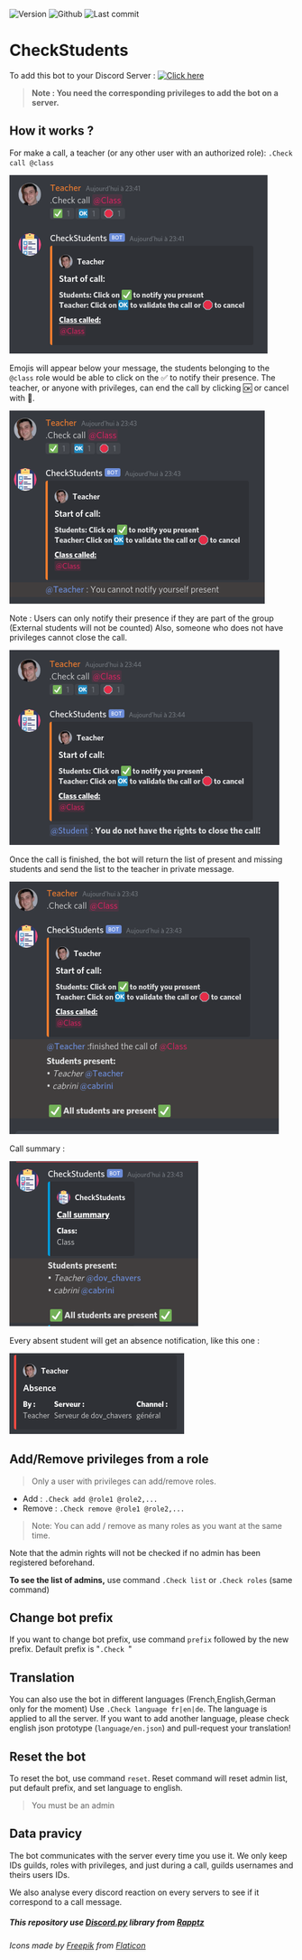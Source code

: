 ![Version](https://img.shields.io/badge/version-1.5-green)
![Github](https://img.shields.io/badge/license-GNU3-orange)
![Last commit](https://img.shields.io/github/last-commit/Renaud-Dov/CheckStudents?color=yellow&logo=Python&logoColor=yellow)

# CheckStudents
To add this bot to your Discord Server :
[![Click here](https://img.shields.io/badge/-Add%20the%20bot-blue?style=for-the-badge&logo=discord&logoColor=white)](https://discord.com/oauth2/authorize?client_id=760157065997320192&permissions=8&scope=bot
)

>**Note : You need the corresponding privileges to add the bot on a server.**

## How it works ?



For make a call, a teacher (or any other user with an authorized role): `.Check call @class`

![startcall](img/startcall.png)

Emojis will appear below your message, the students belonging to the `@class` role would be able to click on the ✅ to notify their presence.
The teacher, or anyone with privileges, can end the call by clicking 🆗 or cancel with 🛑.

![cantnotify](img/cantnotify.png)

Note : Users can only notify their presence if they are part of the group (External students will not be counted)
Also, someone who does not have privileges cannot close the call.

![noright](img/noright.png)


Once the call is finished, the bot will return the list of present and missing students and send the list to the teacher in private message.

![finishcall](img/endcall.png)

Call summary :

![CallSumarry](img/summary.png)

Every absent student will get an absence notification, like this one :

![absence](img/absence.png)
## Add/Remove privileges from a role

>Only a user with privileges can add/remove roles.
* Add : `.Check add @role1 @role2,...` 
* Remove : `.Check remove @role1 @role2,...`
>Note: You can add / remove as many roles as you want at the same time.

Note that the admin rights will not be checked if no admin has been registered beforehand.

**To see the list of admins,** use command `.Check list` or `.Check roles` (same command)

## Change bot prefix
If you want to change bot prefix, use command `prefix` followed by the new prefix. Default prefix is "`.Check `"
## Translation

You can also use the bot in different languages (French,English,German only for the moment)
Use `.Check language fr|en|de`. The language is applied to all the server.
If you want to add another language, please check english json prototype (`language/en.json`) and pull-request your translation!

## Reset the bot

To reset the bot, use command `reset`. Reset command will reset admin list, put default prefix, and set language to english.
>You must be an admin
## Data pravicy

The bot communicates with the server every time you use it. We only keep IDs guilds, roles with privileges, and just during a call, guilds usernames and theirs users IDs.

We also analyse every discord reaction on every servers to see if it correspond to a call message.
##### This repository use [Discord.py](https://github.com/Rapptz/discord.py) library from [Rapptz](https://github.com/Rapptz)
###### Icons made by [Freepik](http://www.freepik.com/) from [Flaticon](https://www.flaticon.com/)